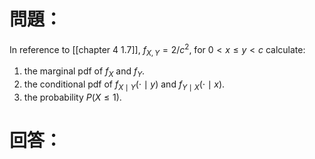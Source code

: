 # 問題：
In reference to [[chapter 4 1.7]], 
$f_{X,Y}=2/c^2$, for $0<x\leq y < c$
calculate:
1. the marginal pdf of $f_X$ and $f_Y$.
2. the conditional pdf of $f_{X\mid Y}(\cdot\mid y)$ and $f_{Y\mid X}(\cdot\mid x)$.
3. the probability $P(X\leq1)$.
# 回答：
